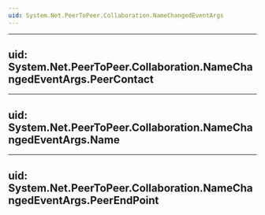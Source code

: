 ```yaml
---
uid: System.Net.PeerToPeer.Collaboration.NameChangedEventArgs
---
```


---
uid: System.Net.PeerToPeer.Collaboration.NameChangedEventArgs.PeerContact
---

---
uid: System.Net.PeerToPeer.Collaboration.NameChangedEventArgs.Name
---

---
uid: System.Net.PeerToPeer.Collaboration.NameChangedEventArgs.PeerEndPoint
---
